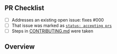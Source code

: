 <!-- 👋 Hi, thanks for sending a PR to local-llm-chatmessage-censoring! 💖
Please fill out all fields below and make sure each item is true and [x] checked.
Otherwise we may not be able to review your PR. -->

## PR Checklist

- [ ] Addresses an existing open issue: fixes #000
- [ ] That issue was marked as [`status: accepting prs`](https://github.com/MaxKruse/local-llm-chatmessage-censoring/issues?q=is%3Aopen+is%3Aissue+label%3A%22status%3A+accepting+prs%22)
- [ ] Steps in [CONTRIBUTING.md](https://github.com/MaxKruse/local-llm-chatmessage-censoring/blob/main/.github/CONTRIBUTING.md) were taken

## Overview

<!-- Description of what is changed and how the code change does that. -->

